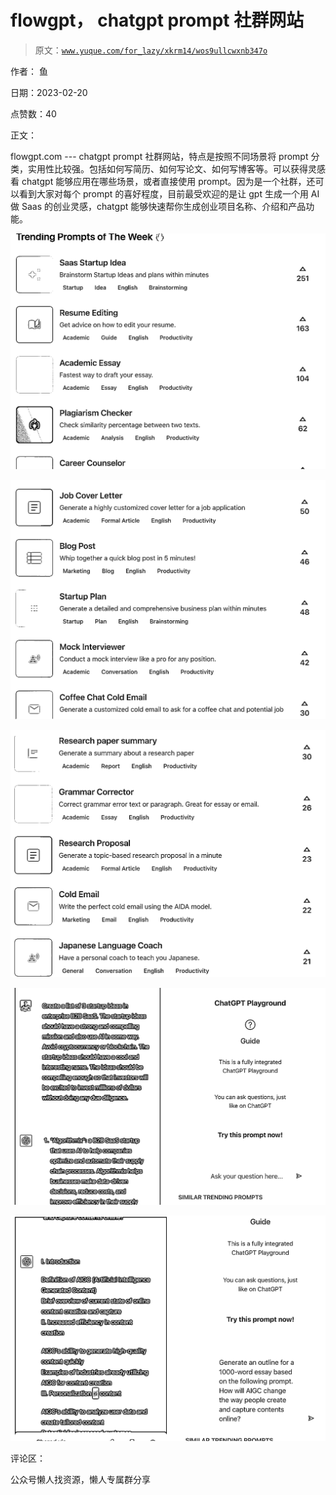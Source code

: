 # flowgpt， chatgpt prompt 社群网站

> 原文：[`www.yuque.com/for_lazy/xkrm14/wos9ullcwxnb347o`](https://www.yuque.com/for_lazy/xkrm14/wos9ullcwxnb347o)



作者： 鱼



日期：2023-02-20



点赞数：40



正文：



flowgpt.com --- chatgpt prompt 社群网站，特点是按照不同场景将 prompt 分类，实用性比较强。包括如何写简历、如何写论文、如何写博客等。可以获得灵感看 chatgpt 能够应用在哪些场景，或者直接使用 prompt。因为是一个社群，还可以看到大家对每个 prompt 的喜好程度，目前最受欢迎的是让 gpt 生成一个用 AI 做 Saas 的创业灵感，chatgpt 能够快速帮你生成创业项目名称、介绍和产品功能。



![](img/4664af01f795f7181e3a0eb1cf535550.png)  

![](img/ec36aed699c34ca61af3f9515462fe32.png)  

![](img/87305b980bb3b3e8a414738e906da716.png)  

![](img/18213529ad6466599292edc0cfd15313.png)  

![](img/50cc1aa565cf929a32ff11f7d3ec7a1f.png)  

评论区：



公众号懒人找资源，懒人专属群分享

